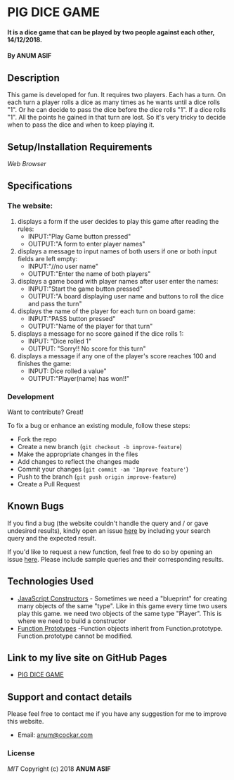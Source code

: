 # PIG DICE GAME
#### It is a dice game that can be played by two people against each other, 14/12/2018.
#### By **ANUM ASIF**
## Description
This game is developed for fun. It requires two players. Each has a turn. On each turn a player rolls a dice as many times as he wants until a dice rolls "1". Or he can decide to pass the dice before the dice rolls "1". If a dice rolls "1". All the points he gained in that turn are lost. So it's very tricky to decide when to pass the dice and when to keep playing it. 
## Setup/Installation Requirements
*Web Browser*
## Specifications
### The website:
1. displays a form if the user decides to play this game after reading the rules: 
   - INPUT:"Play Game button pressed" 
   - OUTPUT:"A form to enter player names"
2. displays a message to input  names of both users if one or both input fields are left empty:
   - INPUT:"//no user name"
   - OUTPUT:"Enter the name of both players"
3. displays a game board with player names after user enter the names:
   - INPUT:"Start the game button pressed"
   - OUTPUT:"A board displaying user name and buttons to roll the dice and pass the turn"
4. displays the name of the player for each turn on board game:
   - INPUT:"PASS button pressed"
   - OUTPUT:"Name of the player for that turn"
5. displays a message for no score gained if the dice rolls 1:
   - INPUT: "Dice rolled 1"
   - OUTPUT: "Sorry!! No score for this turn"
6. displays a message if any one of the player's score reaches 100 and finishes the game:
   - INPUT: Dice rolled a value"
   - OUTPUT:"Player(name) has won!!"	
### Development
Want to contribute? Great!

To fix a bug or enhance an existing module, follow these steps:

- Fork the repo
- Create a new branch (`git checkout -b improve-feature`)
- Make the appropriate changes in the files
- Add changes to reflect the changes made
- Commit your changes (`git commit -am 'Improve feature'`)
- Push to the branch (`git push origin improve-feature`)
- Create a Pull Request 
## Known Bugs
If you find a bug (the website couldn't handle the query and / or gave undesired results), kindly open an issue [here](https://github.com/AnumAsif/pig-dice/issues/new) by including your search query and the expected result.

If you'd like to request a new function, feel free to do so by opening an issue [here](https://github.com/AnumAsif/pig-dice/issues/new). Please include sample queries and their corresponding results.
## Technologies Used
- [JavaScript Constructors](https://www.w3schools.com/js/js_object_constructors.asp) - Sometimes we need a "blueprint" for creating many objects of the same "type". Like in this game every time two users play this game. we need two objects of the same type "Player". This is where we need to build a constructor
- [Function Prototypes](https://hackernoon.com/prototypes-in-javascript-5bba2990e04b) -Function objects inherit from Function.prototype.  Function.prototype cannot be modified.
## Link to my live site on GitHub Pages
- [PIG DICE GAME](https://anumasif.github.io/pig-dice/)
## Support and contact details
Please feel free to contact me if you have any suggestion for me to improve this website.
- Email: anum@cockar.com
### License
*MIT*
Copyright (c) 2018 **ANUM ASIF**
